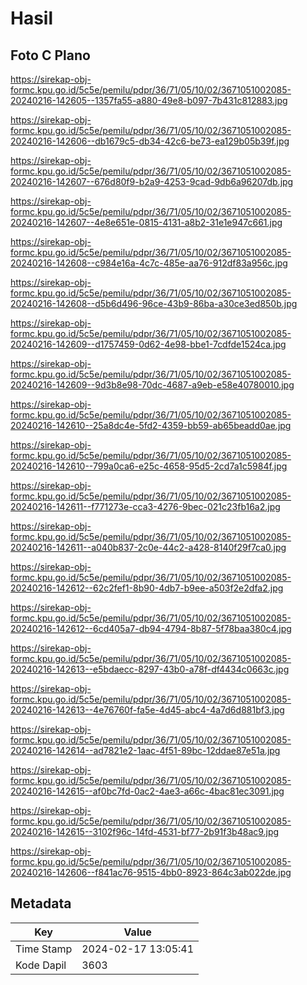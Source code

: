 # Hasil

## Foto C Plano

https://sirekap-obj-formc.kpu.go.id/5c5e/pemilu/pdpr/36/71/05/10/02/3671051002085-20240216-142605--1357fa55-a880-49e8-b097-7b431c812883.jpg

https://sirekap-obj-formc.kpu.go.id/5c5e/pemilu/pdpr/36/71/05/10/02/3671051002085-20240216-142606--db1679c5-db34-42c6-be73-ea129b05b39f.jpg

https://sirekap-obj-formc.kpu.go.id/5c5e/pemilu/pdpr/36/71/05/10/02/3671051002085-20240216-142607--676d80f9-b2a9-4253-9cad-9db6a96207db.jpg

https://sirekap-obj-formc.kpu.go.id/5c5e/pemilu/pdpr/36/71/05/10/02/3671051002085-20240216-142607--4e8e651e-0815-4131-a8b2-31e1e947c661.jpg

https://sirekap-obj-formc.kpu.go.id/5c5e/pemilu/pdpr/36/71/05/10/02/3671051002085-20240216-142608--c984e16a-4c7c-485e-aa76-912df83a956c.jpg

https://sirekap-obj-formc.kpu.go.id/5c5e/pemilu/pdpr/36/71/05/10/02/3671051002085-20240216-142608--d5b6d496-96ce-43b9-86ba-a30ce3ed850b.jpg

https://sirekap-obj-formc.kpu.go.id/5c5e/pemilu/pdpr/36/71/05/10/02/3671051002085-20240216-142609--d1757459-0d62-4e98-bbe1-7cdfde1524ca.jpg

https://sirekap-obj-formc.kpu.go.id/5c5e/pemilu/pdpr/36/71/05/10/02/3671051002085-20240216-142609--9d3b8e98-70dc-4687-a9eb-e58e40780010.jpg

https://sirekap-obj-formc.kpu.go.id/5c5e/pemilu/pdpr/36/71/05/10/02/3671051002085-20240216-142610--25a8dc4e-5fd2-4359-bb59-ab65beadd0ae.jpg

https://sirekap-obj-formc.kpu.go.id/5c5e/pemilu/pdpr/36/71/05/10/02/3671051002085-20240216-142610--799a0ca6-e25c-4658-95d5-2cd7a1c5984f.jpg

https://sirekap-obj-formc.kpu.go.id/5c5e/pemilu/pdpr/36/71/05/10/02/3671051002085-20240216-142611--f771273e-cca3-4276-9bec-021c23fb16a2.jpg

https://sirekap-obj-formc.kpu.go.id/5c5e/pemilu/pdpr/36/71/05/10/02/3671051002085-20240216-142611--a040b837-2c0e-44c2-a428-8140f29f7ca0.jpg

https://sirekap-obj-formc.kpu.go.id/5c5e/pemilu/pdpr/36/71/05/10/02/3671051002085-20240216-142612--62c2fef1-8b90-4db7-b9ee-a503f2e2dfa2.jpg

https://sirekap-obj-formc.kpu.go.id/5c5e/pemilu/pdpr/36/71/05/10/02/3671051002085-20240216-142612--6cd405a7-db94-4794-8b87-5f78baa380c4.jpg

https://sirekap-obj-formc.kpu.go.id/5c5e/pemilu/pdpr/36/71/05/10/02/3671051002085-20240216-142613--e5bdaecc-8297-43b0-a78f-df4434c0663c.jpg

https://sirekap-obj-formc.kpu.go.id/5c5e/pemilu/pdpr/36/71/05/10/02/3671051002085-20240216-142613--4e76760f-fa5e-4d45-abc4-4a7d6d881bf3.jpg

https://sirekap-obj-formc.kpu.go.id/5c5e/pemilu/pdpr/36/71/05/10/02/3671051002085-20240216-142614--ad7821e2-1aac-4f51-89bc-12ddae87e51a.jpg

https://sirekap-obj-formc.kpu.go.id/5c5e/pemilu/pdpr/36/71/05/10/02/3671051002085-20240216-142615--af0bc7fd-0ac2-4ae3-a66c-4bac81ec3091.jpg

https://sirekap-obj-formc.kpu.go.id/5c5e/pemilu/pdpr/36/71/05/10/02/3671051002085-20240216-142615--3102f96c-14fd-4531-bf77-2b91f3b48ac9.jpg

https://sirekap-obj-formc.kpu.go.id/5c5e/pemilu/pdpr/36/71/05/10/02/3671051002085-20240216-142606--f841ac76-9515-4bb0-8923-864c3ab022de.jpg


## Metadata

| Key        | Value               |
| ---------- | ------------------- |
| Time Stamp | 2024-02-17 13:05:41 |
| Kode Dapil | 3603                |



